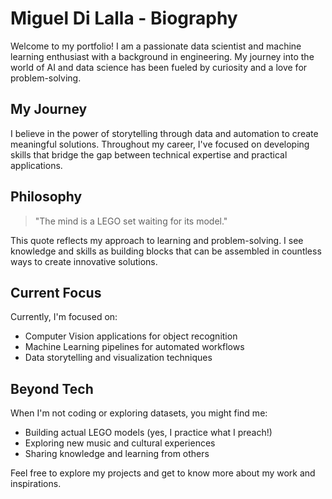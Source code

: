 # Miguel Di Lalla - Biography

Welcome to my portfolio! I am a passionate data scientist and machine learning enthusiast with a background in engineering. My journey into the world of AI and data science has been fueled by curiosity and a love for problem-solving.

## My Journey

I believe in the power of storytelling through data and automation to create meaningful solutions. Throughout my career, I've focused on developing skills that bridge the gap between technical expertise and practical applications.

## Philosophy

> "The mind is a LEGO set waiting for its model."

This quote reflects my approach to learning and problem-solving. I see knowledge and skills as building blocks that can be assembled in countless ways to create innovative solutions.

## Current Focus

Currently, I'm focused on:
- Computer Vision applications for object recognition
- Machine Learning pipelines for automated workflows
- Data storytelling and visualization techniques

## Beyond Tech

When I'm not coding or exploring datasets, you might find me:
- Building actual LEGO models (yes, I practice what I preach!)
- Exploring new music and cultural experiences
- Sharing knowledge and learning from others

Feel free to explore my projects and get to know more about my work and inspirations.